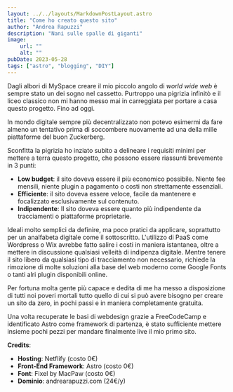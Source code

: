 ```yaml
--- 
layout: ../../layouts/MarkdownPostLayout.astro
title: "Come ho creato questo sito"
author: "Andrea Rapuzzi"
description: "Nani sulle spalle di giganti"
image: 
    url: ""
    alt: ""
pubDate: 2023-05-28
tags: ["astro", "blogging", "DIY"]
---
```

Dagli albori di MySpace creare il mio piccolo angolo di <i>world wide web</i> è sempre stato un dei sogno nel cassetto. Purtroppo una pigrizia infinitò e il liceo classico non mi hanno messo mai in carreggiata per portare a casa questo progetto. Fino ad oggi.

In mondo digitale sempre più decentralizzato non potevo esimermi da fare almeno un tentativo prima di soccombere nuovamente ad una della mille piattaforme del buon Zuckerberg.

Sconfitta la pigrizia ho inziato subito a delineare i requisiti minimi per mettere a terra questo progetto, che possono essere riassunti brevemente in 3 punti:
- **Low budget**: il sito doveva essere il più economico possibile. Niente fee mensili, niente plugin a pagamento o costi non strettamente essenziali.
- **Efficiente**: il sito doveva essere veloce, facile da mantenere e focalizzato esclusivamente sul contenuto.
- **Indipendente**: Il sito doveva essere quanto più indipendente da tracciamenti o piattaforme proprietarie.

Ideali molto semplici da definire, ma poco pratici da applicare, soprattutto per un analfabeta digitale come il sottoscritto. L'utilizzo di PaaS come Wordpress o Wix avrebbe fatto salire i costi in maniera istantanea, oltre a mettere in discussione qualsiasi velleità di indipenza digitale. Mentre  tenere il sito libero da qualsiasi tipo di tracciamento non necessario, richiede la rimozione di molte soluzioni alla base del web moderno come Google Fonts o tanti alri plugin disponibili online.

Per fortuna molta gente più capace e dedita di me ha messo a disposizione di tutti noi poveri mortali tutto quello di cui si può avere bisogno per creare un sito da zero, in pochi passi e in maniera completamente gratuita.

Una volta recuperate le basi di webdesign grazie a FreeCodeCamp e identificato Astro come framework di partenza, è stato sufficiente mettere insieme pochi pezzi per mandare finalmente live il mio primo sito. 

**Credits**:
- **Hosting**: Netflify (costo 0€)
- **Front-End Framework**: Astro (costo 0€)
- **Font**: Fixel by MacPaw (costo 0€)
- **Dominio**: andrearapuzzi.com (24€/y)
